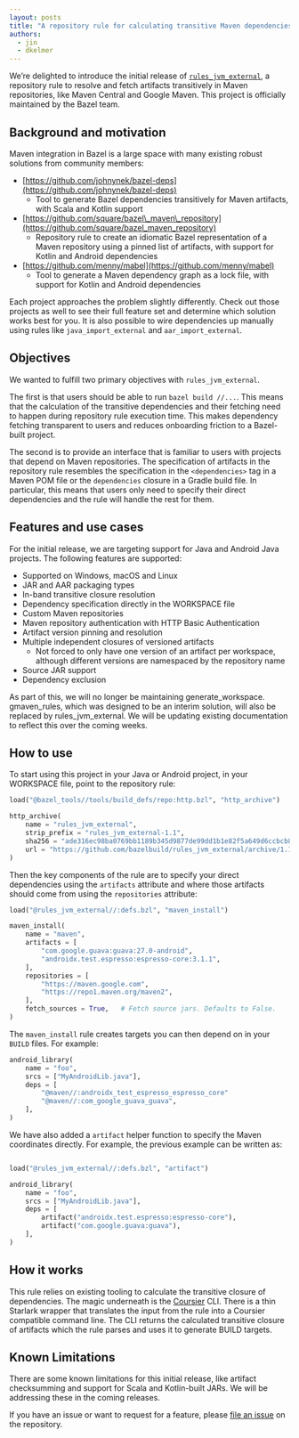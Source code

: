 ```yaml
---
layout: posts
title: "A repository rule for calculating transitive Maven dependencies"
authors:
  - jin
  - dkelmer
---
```


We’re delighted to introduce the initial release of
[`rules_jvm_external`](https://github.com/bazelbuild/rules_jvm_external), a
repository rule to resolve and fetch artifacts transitively in Maven
repositories, like Maven Central and Google Maven. This project is officially
maintained by the Bazel team.

## Background and motivation

Maven integration in Bazel is a large space with many existing robust solutions
from community members:

* [https://github.com/johnynek/bazel-deps](https://github.com/johnynek/bazel-deps)
    * Tool to generate Bazel dependencies transitively for Maven artifacts, with
      Scala and Kotlin support
* [https://github.com/square/bazel\_maven\_repository](https://github.com/square/bazel_maven_repository)
    * Repository rule to create an idiomatic Bazel representation of a Maven
      repository using a pinned list of artifacts, with support for Kotlin and
      Android dependencies
* [https://github.com/menny/mabel](https://github.com/menny/mabel)
    * Tool to generate a Maven dependency graph as a lock file, with support for
      Kotlin and Android dependencies

Each project approaches the problem slightly differently. Check out those
projects as well to see their full feature set and determine which solution
works best for you. It is also possible to wire dependencies up manually using
rules like `java_import_external` and `aar_import_external`.

## Objectives

We wanted to fulfill two primary objectives with `rules_jvm_external`.

The first is that users should be able to run `bazel build //...`. This means
that the calculation of the transitive dependencies and their fetching need to
happen during repository rule execution time. This makes dependency fetching
transparent to users and reduces onboarding friction to a Bazel-built project.

The second is to provide an interface that is familiar to users with projects
that depend on Maven repositories. The specification of artifacts in the
repository rule resembles the specification in the `<dependencies>` tag in a
Maven POM file or the `dependencies` closure in a Gradle build file. In
particular, this means that users only need to specify their direct dependencies
and the rule will handle the rest for them.

## Features and use cases

For the initial release, we are targeting support for Java and Android Java
projects. The following features are supported:

* Supported on Windows, macOS and Linux
* JAR and AAR packaging types
* In-band transitive closure resolution
* Dependency specification directly in the WORKSPACE file
* Custom Maven repositories
* Maven repository authentication with HTTP Basic Authentication
* Artifact version pinning and resolution
* Multiple independent closures of versioned artifacts
    * Not forced to only have one version of an artifact per workspace, although
      different versions are namespaced by the repository name
* Source JAR support
* Dependency exclusion

As part of this, we will no longer be maintaining generate_workspace.
gmaven_rules, which was designed to be an interim solution, will also be
replaced by rules_jvm_external. We will be updating existing documentation to
reflect this over the coming weeks.

## How to use

To start using this project in your Java or Android project, in your WORKSPACE
file, point to the repository rule:

```python
load("@bazel_tools//tools/build_defs/repo:http.bzl", "http_archive")

http_archive(
    name = "rules_jvm_external",
    strip_prefix = "rules_jvm_external-1.1",
    sha256 = "ade316ec98ba0769bb1189b345d9877de99dd1b1e82f5a649d6ccbcb8da51c1f",
    url = "https://github.com/bazelbuild/rules_jvm_external/archive/1.1.zip"
)
```

Then the key components of the rule are to specify your direct dependencies
using the `artifacts` attribute and where those artifacts should come from using
the `repositories` attribute:

```python
load("@rules_jvm_external//:defs.bzl", "maven_install")

maven_install(
    name = "maven",
    artifacts = [
        "com.google.guava:guava:27.0-android",
        "androidx.test.espresso:espresso-core:3.1.1",
    ],
    repositories = [
        "https://maven.google.com",
        "https://repo1.maven.org/maven2",
    ],
    fetch_sources = True,   # Fetch source jars. Defaults to False.
)
```

The `maven_install` rule creates targets you can then depend on in your `BUILD`
files. For example:

```python
android_library(
    name = "foo",
    srcs = ["MyAndroidLib.java"],
    deps = [
        "@maven//:androidx_test_espresso_espresso_core"
        "@maven//:com_google_guava_guava",
    ],
)
```

We have also added a `artifact` helper function to specify the Maven coordinates
directly. For example, the previous example can be written as:

```python

load("@rules_jvm_external//:defs.bzl", "artifact")

android_library(
    name = "foo",
    srcs = ["MyAndroidLib.java"],
    deps = [
        artifact("androidx.test.espresso:espresso-core"),
        artifact("com.google.guava:guava"),
    ],
)
```

## How it works

This rule relies on existing tooling to calculate the transitive closure of
dependencies. The magic underneath is the [Coursier](https://get-coursier.io/)
CLI. There is a thin Starlark wrapper that translates the input from the rule
into a Coursier compatible command line. The CLI returns the calculated
transitive closure of artifacts which the rule parses and uses it to generate
BUILD targets.

## Known Limitations

There are some known limitations for this initial release, like artifact
checksumming and support for Scala and Kotlin-built JARs. We will be addressing
these in the coming releases.

If you have an issue or want to request for a feature, please [file an
issue](https://github.com/bazelbuild/rules_jvm_external/) on the repository.
